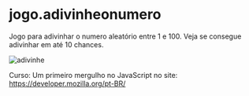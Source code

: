# jogo.adivinheonumero
Jogo para adivinhar o numero aleatório entre 1 e 100. Veja se consegue adivinhar em até 10 chances.

![adivinhe](https://user-images.githubusercontent.com/8356862/170792416-8d807709-76fc-4904-b656-9bf900def3df.gif)


Curso: Um primeiro mergulho no JavaScript no site: https://developer.mozilla.org/pt-BR/
